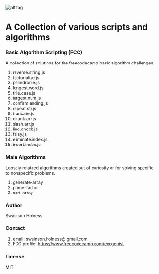 ![alt tag](https://github.com/Exogenist/algorithm-library/blob/master/img/header.png)

# A Collection of various scripts and algorithms 

### Basic Algorithm Scripting (FCC)
A collection of solutions for the freecodecamp basic algorithm challenges. 

1. reverse.string.js
2. factorialize.js
3. palindrome.js
4. longest.word.js
5. title.case.js
6. largest.num.js
7. confirm.ending.js
8. repeat.str.js
9. truncate.js
10. chunk.arr.js
11. slash.arr.js
12. line.check.js
13. falsy.js
14. eliminate.index.js
15. insert.index.js

### Main Algorithms
Loosely relataed algorithms created out of curiosity or for solving specific to nonspecific problems.

1. generate-array
2. prime-factor
3. sort-array

### Author
Swainson Holness

### Contact
1. email: swainson.holness@ gmail.com 
2. FCC profile: https://www.freecodecamp.com/exogenist

### License
MIT




